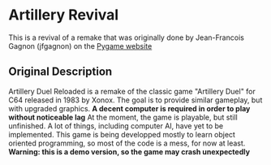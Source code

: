 # Artillery Revival

This is a revival of a remake that was originally done by Jean-Francois Gagnon (jfgagnon) on the [Pygame website](https://www.pygame.org/project/1519)

## Original Description

Artillery Duel Reloaded is a remake of the classic game "Artillery Duel" for C64 released in 1983 by Xonox. The goal is to provide similar gameplay, but with upgraded graphics.
**A decent computer is required in order to play without noticeable lag**
At the moment, the game is playable, but still unfinished. A lot of things, including computer AI, have yet to be implemented. This game is being developped mostly to learn object oriented programming, so most of the code is a mess, for now at least.
**Warning: this is a demo version, so the game may crash unexpectedly**
